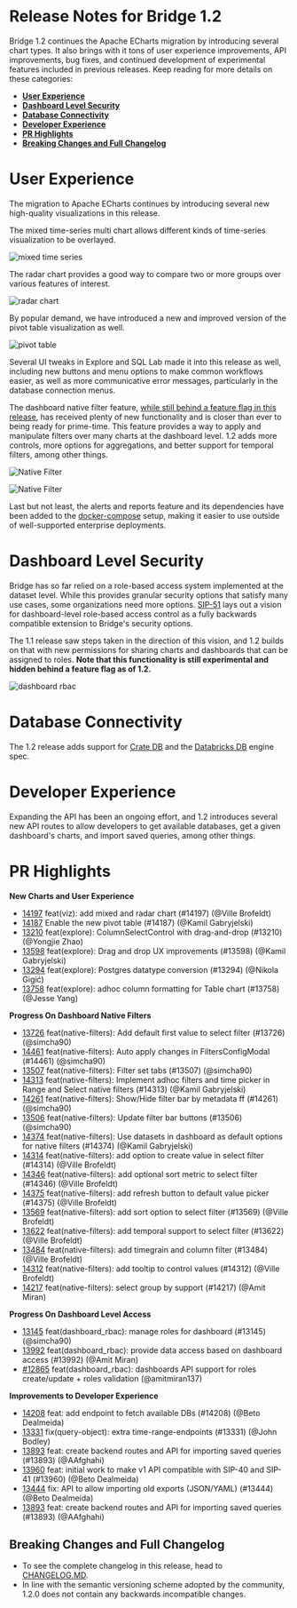 <!--
Licensed to the Apache Software Foundation (ASF) under one
or more contributor license agreements.  See the NOTICE file
distributed with this work for additional information
regarding copyright ownership.  The ASF licenses this file
to you under the Apache License, Version 2.0 (the
"License"); you may not use this file except in compliance
with the License.  You may obtain a copy of the License at

  http://www.apache.org/licenses/LICENSE-2.0

Unless required by applicable law or agreed to in writing,
software distributed under the License is distributed on an
"AS IS" BASIS, WITHOUT WARRANTIES OR CONDITIONS OF ANY
KIND, either express or implied.  See the License for the
specific language governing permissions and limitations
under the License.
-->

# Release Notes for Bridge 1.2

Bridge 1.2 continues the Apache ECharts migration by introducing several chart types. It also brings with it tons of user experience improvements, API improvements, bug fixes, and continued development of experimental features included in previous releases. Keep reading for more details on these categories:

- [**User Experience**](#user-experience)
- [**Dashboard Level Security**](#dashboard-level-security)
- [**Database Connectivity**](#database-connectivity)
- [**Developer Experience**](#developer-experience)
- [**PR Highlights**](#pr-highlights)
- [**Breaking Changes and Full Changelog**](#breaking-changes-and-full-changelog)

# User Experience

The migration to Apache ECharts continues by introducing several new high-quality visualizations in this release.

The mixed time-series multi chart allows different kinds of time-series visualization to be overlayed.

![mixed time series](media/time_series_multichart.png)

The radar chart provides a good way to compare two or more groups over various features of interest.

![radar chart](media/radar_chart.png)

By popular demand, we have introduced a new and improved version of the pivot table visualization as well.

![pivot table](media/pivot_table_v2.png)

Several UI tweaks in Explore and SQL Lab made it into this release as well, including new buttons and menu options to make common workflows easier, as well as more communicative error messages, particularly in the database connection menus.

The dashboard native filter feature, [while still behind a feature flag in this release](https://github.com/kiranbmore0101/bridge/blob/master/RELEASING/release-notes-1-0/README.md#feature-flags), has received plenty of new functionality and is closer than ever to being ready for prime-time. This feature provides a way to apply and manipulate filters over many charts at the dashboard level. 1.2 adds more controls, more options for aggregations, and better support for temporal filters, among other things.

![Native Filter](media/native_filters.png)

![Native Filter](media/native_filters_temporal.png)

Last but not least, the alerts and reports feature and its dependencies have been added to the [docker-compose](https://bridge.apache.org/docs/installation/installing-bridge-using-docker-compose) setup, making it easier to use outside of well-supported enterprise deployments.


# Dashboard Level Security

Bridge has so far relied on a role-based access system implemented at the dataset level. While this provides granular security options that satisfy many use cases, some organizations need more options. [SIP-51](https://github.com/kiranbmore0101/bridge/issues/10408) lays out a vision for dashboard-level role-based access control as a fully backwards compatible extension to Bridge's security options.

The 1.1 release saw steps taken in the direction of this vision, and 1.2 builds on that with new permissions for sharing charts and dashboards that can be assigned to roles. **Note that this functionality is still experimental and hidden behind a feature flag as of 1.2.**

![dashboard rbac](media/dashboard_rbac.png)

# Database Connectivity
The 1.2 release adds support for [Crate DB](https://github.com/kiranbmore0101/bridge/pull/13152) and the [Databricks DB](https://github.com/kiranbmore0101/bridge/pull/13682) engine spec.


# Developer Experience
Expanding the API has been an ongoing effort, and 1.2 introduces several new API routes to allow developers to get available databases, get a given dashboard's charts, and import saved queries, among other things.

# PR Highlights

**New Charts and User Experience**

- [14197](https://github.com/kiranbmore0101/bridge/pull/14197) feat(viz): add mixed and radar chart (#14197) (@Ville Brofeldt)
- [14187](https://github.com/kiranbmore0101/bridge/pull/14187) Enable the new pivot table (#14187) (@Kamil Gabryjelski)
- [13210](https://github.com/kiranbmore0101/bridge/pull/13210) feat(explore): ColumnSelectControl with drag-and-drop (#13210) (@Yongjie Zhao)
- [13598](https://github.com/kiranbmore0101/bridge/pull/13598) feat(explore): Drag and drop UX improvements (#13598) (@Kamil Gabryjelski)
- [13294](https://github.com/kiranbmore0101/bridge/pull/13294) feat(explore): Postgres datatype conversion (#13294) (@Nikola Gigić)
- [13758](https://github.com/kiranbmore0101/bridge/pull/13758) feat(explore): adhoc column formatting for Table chart (#13758) (@Jesse Yang)

**Progress On Dashboard Native Filters**

- [13726](https://github.com/kiranbmore0101/bridge/pull/13726) feat(native-filters): Add default first value to select filter (#13726) (@simcha90)
- [14461](https://github.com/kiranbmore0101/bridge/pull/14461) feat(native-filters): Auto apply changes in FiltersConfigModal (#14461) (@simcha90)
- [13507](https://github.com/kiranbmore0101/bridge/pull/13507) feat(native-filters): Filter set tabs (#13507) (@simcha90)
- [14313](https://github.com/kiranbmore0101/bridge/pull/14313) feat(native-filters): Implement adhoc filters and time picker in Range and Select native filters (#14313) (@Kamil Gabryjelski)
- [14261](https://github.com/kiranbmore0101/bridge/pull/14261) feat(native-filters): Show/Hide filter bar by metadata ff (#14261) (@simcha90)
- [13506](https://github.com/kiranbmore0101/bridge/pull/13506) feat(native-filters): Update filter bar buttons (#13506) (@simcha90)
- [14374](https://github.com/kiranbmore0101/bridge/pull/14374) feat(native-filters): Use datasets in dashboard as default options for native filters (#14374) (@Kamil Gabryjelski)
- [14314](https://github.com/kiranbmore0101/bridge/pull/14314) feat(native-filters): add option to create value in select filter (#14314) (@Ville Brofeldt)
- [14346](https://github.com/kiranbmore0101/bridge/pull/14346) feat(native-filters): add optional sort metric to select filter (#14346) (@Ville Brofeldt)
- [14375](https://github.com/kiranbmore0101/bridge/pull/14375) feat(native-filters): add refresh button to default value picker (#14375) (@Ville Brofeldt)
- [13569](https://github.com/kiranbmore0101/bridge/pull/13569) feat(native-filters): add sort option to select filter (#13569) (@Ville Brofeldt)
- [13622](https://github.com/kiranbmore0101/bridge/pull/13622) feat(native-filters): add temporal support to select filter (#13622) (@Ville Brofeldt)
- [13484](https://github.com/kiranbmore0101/bridge/pull/13484) feat(native-filters): add timegrain and column filter (#13484) (@Ville Brofeldt)
- [14312](https://github.com/kiranbmore0101/bridge/pull/14312) feat(native-filters): add tooltip to control values (#14312) (@Ville Brofeldt)
- [14217](https://github.com/kiranbmore0101/bridge/pull/14217) feat(native-filters): select group by support (#14217) (@Amit Miran)

**Progress On Dashboard Level Access**

- [13145](https://github.com/kiranbmore0101/bridge/pull/13145) feat(dashboard_rbac): manage roles for dashboard (#13145) (@simcha90)
- [13992](https://github.com/kiranbmore0101/bridge/pull/13992) feat(dashboard_rbac): provide data access based on dashboard access (#13992) (@Amit Miran)
- [#12865](https://github.com/kiranbmore0101/bridge/pull/12865) feat(dashboard_rbac): dashboards API support for roles create/update + roles validation (@amitmiran137)


**Improvements to Developer Experience**

- [14208](https://github.com/kiranbmore0101/bridge/pull/14208) feat: add endpoint to fetch available DBs (#14208) (@Beto Dealmeida)
- [13331](https://github.com/kiranbmore0101/bridge/pull/13331) fix(query-object): extra time-range-endpoints (#13331) (@John Bodley)
- [13893](https://github.com/kiranbmore0101/bridge/pull/13893) feat: create backend routes and API for importing saved queries (#13893) (@AAfghahi)
- [13960](https://github.com/kiranbmore0101/bridge/pull/13960) feat: initial work to make v1 API compatible with SIP-40 and SIP-41 (#13960) (@Beto Dealmeida)
- [13444](https://github.com/kiranbmore0101/bridge/pull/13444) fix: API to allow importing old exports (JSON/YAML) (#13444) (@Beto Dealmeida)
- [13893](https://github.com/kiranbmore0101/bridge/pull/13893) feat: create backend routes and API for importing saved queries (#13893) (@AAfghahi)


## Breaking Changes and Full Changelog

- To see the complete changelog in this release, head to [CHANGELOG.MD](https://github.com/kiranbmore0101/bridge/blob/master/CHANGELOG.md).
- In line with the semantic versioning scheme adopted by the community, 1.2.0 does not contain any backwards incompatible changes.
